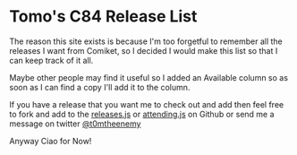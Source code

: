 # Tomo's C84 Release List

The reason this site exists is because I'm too forgetful to remember all the releases I want from Comiket, so I decided I would make this list so that I can keep track of it all. 

Maybe other people may find it useful so I added an Available column so as soon as I can find a copy I'll add it to the column.

If you have a release that you want me to check out and add then feel free to fork and add to the [releases.js](https://github.com/Tomo-san/c84/blob/master/js/releases.js) or [attending.js](https://github.com/Tomo-san/c84/blob/master/js/attending.js)  on Github or send me a message on twitter [@t0mtheenemy](http://twitter.com/t0mtheenemy)

Anyway Ciao for Now!